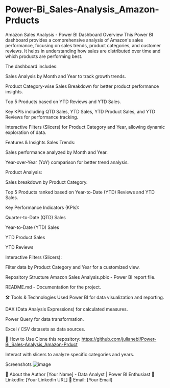 # Power-Bi_Sales-Analysis_Amazon-Prducts

 Amazon Sales Analysis - Power BI Dashboard
 Overview
This Power BI dashboard provides a comprehensive analysis of Amazon's sales performance, focusing on sales trends, product categories, and customer reviews. It helps in understanding how sales are distributed over time and which products are performing best.

The dashboard includes:

Sales Analysis by Month and Year to track growth trends.

Product Category-wise Sales Breakdown for better product performance insights.

Top 5 Products based on YTD Reviews and YTD Sales.

Key KPIs including QTD Sales, YTD Sales, YTD Product Sales, and YTD Reviews for performance tracking.

Interactive Filters (Slicers) for Product Category and Year, allowing dynamic exploration of data.

 Features & Insights
Sales Trends:

Sales performance analyzed by Month and Year.

Year-over-Year (YoY) comparison for better trend analysis.

Product Analysis:

Sales breakdown by Product Category.

Top 5 Products ranked based on Year-to-Date (YTD) Reviews and YTD Sales.

Key Performance Indicators (KPIs):

Quarter-to-Date (QTD) Sales

Year-to-Date (YTD) Sales

YTD Product Sales

YTD Reviews

Interactive Filters (Slicers):

Filter data by Product Category and Year for a customized view.

 Repository Structure
Amazon Sales Analysis.pbix - Power BI report file.

README.md - Documentation for the project.

🛠️ Tools & Technologies Used
Power BI for data visualization and reporting.

DAX (Data Analysis Expressions) for calculated measures.

Power Query for data transformation.

Excel / CSV datasets as data sources.

🚀 How to Use
Clone this repository:
https://github.com/julianebi/Power-Bi_Sales-Analysis_Amazon-Prduct

Interact with slicers to analyze specific categories and years.

 Screenshots
  ![image](https://github.com/user-attachments/assets/34af8e10-2cd6-47e6-8673-061671c73f77)


📌 About the Author
[Your Name] - Data Analyst | Power BI Enthusiast
🔗 LinkedIn: [Your LinkedIn URL]
📧 Email: [Your Email]

